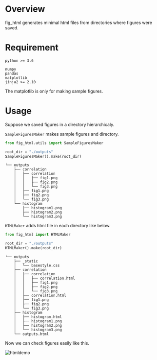 # Overview
fig_html generates minimal html files from directories where figures were saved.

# Requirement

```
python >= 3.6
```

```
numpy
pandas
matplotlib
jinja2 >= 2.10
```
The matplotlib is only for making sample figures.

# Usage

Suppose we saved figures in a directory hierarchicaly.

`SampleFiguresMaker` makes sample figures and directory.

```python
from fig_html.utils import SampleFiguresMaker

root_dir = "./outputs"
SampleFiguresMaker().make(root_dir)
```

```
└── outputs
    ├── correlation
    │   ├── correlation
    │   │   ├── fig1.png
    │   │   ├── fig2.png
    │   │   └── fig3.png
    │   ├── fig1.png
    │   ├── fig2.png
    │   └── fig3.png
    └── histogram
        ├── histogram1.png
        ├── histogram2.png
        └── histogram3.png
```

`HTMLMaker` adds html file in each directory like below.

```python
from fig_html import HTMLMaker

root_dir = "./outputs"
HTMLMaker().make(root_dir)
```

```
└── outputs
    ├── _static
    │   └── basestyle.css
    ├── correlation
    │   ├── correlation
    │   │   ├── correlation.html
    │   │   ├── fig1.png
    │   │   ├── fig2.png
    │   │   └── fig3.png
    │   ├── correlation.html
    │   ├── fig1.png
    │   ├── fig2.png
    │   └── fig3.png
    ├── histogram
    │   ├── histogram.html
    │   ├── histogram1.png
    │   ├── histogram2.png
    │   └── histogram3.png
    └── outputs.html
```

Now we can check figures easily like this.

![htmldemo](https://raw.github.com/wiki/kazetof/fig_html/img/fig_html_sample.gif)


